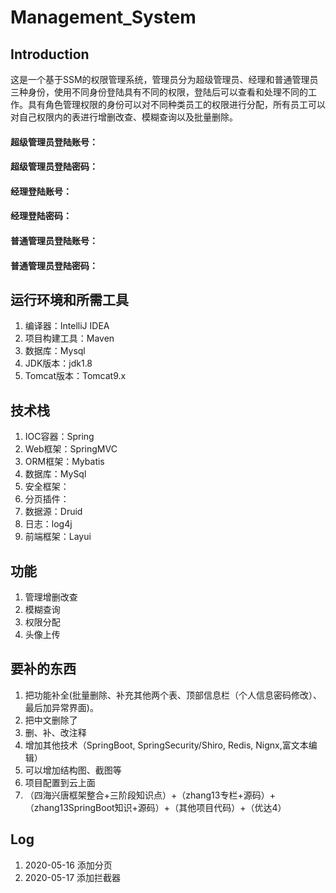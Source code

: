 # Management_System


## Introduction
这是一个基于SSM的权限管理系统，管理员分为超级管理员、经理和普通管理员三种身份，使用不同身份登陆具有不同的权限，登陆后可以查看和处理不同的工作。具有角色管理权限的身份可以对不同种类员工的权限进行分配，所有员工可以对自己权限内的表进行增删改查、模糊查询以及批量删除。

#### 超级管理员登陆账号：
#### 超级管理员登陆密码：

#### 经理登陆账号：
#### 经理登陆密码：

#### 普通管理员登陆账号：
#### 普通管理员登陆密码：

## 运行环境和所需工具
1. 编译器：IntelliJ IDEA
2. 项目构建工具：Maven
3. 数据库：Mysql
4. JDK版本：jdk1.8
5. Tomcat版本：Tomcat9.x

## 技术栈
1. IOC容器：Spring
2. Web框架：SpringMVC
3. ORM框架：Mybatis
4. 数据库：MySql
5. 安全框架：
6. 分页插件：
7. 数据源：Druid
8. 日志：log4j
9. 前端框架：Layui

## 功能
1. 管理增删改查
2. 模糊查询
3. 权限分配
4. 头像上传


## 要补的东西
1. 把功能补全(批量删除、补充其他两个表、顶部信息栏（个人信息密码修改）、最后加异常界面)。
2. 把中文删除了
3. 删、补、改注释
4. 增加其他技术（SpringBoot, SpringSecurity/Shiro, Redis, Nignx,富文本编辑）
5. 可以增加结构图、截图等
6. 项目配置到云上面
7. （四海兴唐框架整合+三阶段知识点）+（zhang13专栏+源码）+（zhang13SpringBoot知识+源码）+（其他项目代码）+（优达4）

## Log
1. 2020-05-16 添加分页
2. 2020-05-17 添加拦截器
